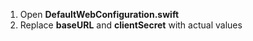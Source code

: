 1. Open **DefaultWebConfiguration.swift**
2. Replace **baseURL** and **clientSecret** with actual values
